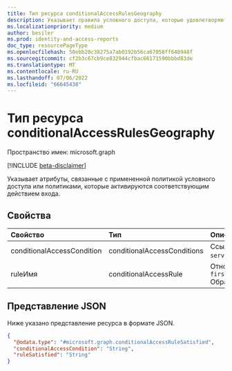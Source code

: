 ```yaml
---
title: Тип ресурса conditionalAccessRulesGeography
description: Указывает правила условного доступа, которые удовлетворяются во время события проверки подлинности.
ms.localizationpriority: medium
author: besiler
ms.prod: identity-and-access-reports
doc_type: resourcePageType
ms.openlocfilehash: 50ebb20c38275a7ab0192b56ca67058ff640948f
ms.sourcegitcommit: cf2b3c67cb9ce832944cfbac66171590bbbd83de
ms.translationtype: MT
ms.contentlocale: ru-RU
ms.lasthandoff: 07/06/2022
ms.locfileid: "66645438"
---
```

# <a name="conditionalaccessrulessatisfied-resource-type"></a>Тип ресурса conditionalAccessRulesGeography

Пространство имен: microsoft.graph

[!INCLUDE [beta-disclaimer](../../includes/beta-disclaimer.md)]

Указывает атрибуты, связанные с примененной политикой условного доступа или политиками, которые активируются соответствующим действием входа.

## <a name="properties"></a>Свойства

| Свойство   | Тип |Описание|
|:---------------|:--------|:----------|
|conditionalAccessCondition|conditionalAccessConditions|Ссылается на условия политики условного доступа, которые выполняются. Возможные значения: `none`, , `application`, `users`, `devicePlatform`, `location`, `clientType`, `userRisk``signInRisk`, `time`, `deviceState`, `client`, `ipAddressSeenByAzureAD`, `ipAddressSeenByResourceProvider`, , `unknownFutureValue`, . `servicePrincipals``servicePrincipalRisk` Обратите внимание, что необходимо использовать заголовок `Prefer: include-unknown-enum-members` запроса для получения следующих значений в этом развиваемом перечислении[:](/graph/best-practices-concept#handling-future-members-in-evolvable-enumerations)`servicePrincipals` , `servicePrincipalRisk`.|
|ruleИмя|conditionalAccessRule|Относится к условиям политики условного доступа, которые были выполнены. Возможные значения: `allApps`, , `firstPartyApps``office365``appId``acr``appFilter``allUsers``guest``groupId``roleId``userId``allDevicePlatforms``devicePlatform``allLocations``insideCorpnet``allTrustedLocations``locationId``allDevices``deviceFilter``deviceState``unknownFutureValue``deviceFilterIncludeRuleNotMatched``allDeviceStates``anonymizedIPAddress``unfamiliarFeatures``nationStateIPAddress``realTimeThreatIntelligence``internalGuest``b2bCollaborationGuest``b2bCollaborationMember``b2bDirectConnectUser``otherExternalUser``serviceProvider` Обратите внимание, что необходимо использовать заголовок `Prefer: include-unknown-enum-members` запроса для получения следующих значений в этом развиваемом перечислении[:](/graph/best-practices-concept#handling-future-members-in-evolvable-enumerations)`deviceFilterIncludeRuleNotMatched` , `allDeviceStates`.|


## <a name="json-representation"></a>Представление JSON

Ниже указано представление ресурса в формате JSON.
<!-- {
  "blockType": "resource",
  "@odata.type": "microsoft.graph.conditionalAccessRuleSatisfied"
}
-->
``` json
{
  "@odata.type": "#microsoft.graph.conditionalAccessRuleSatisfied",
  "conditionalAccessCondition": "String",
  "ruleSatisfied": "String"
}
```
